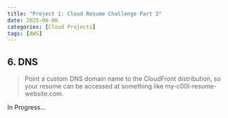 ```yaml
---
title: "Project 1: Cloud Resume Challenge Part 3"
date: 2025-06-06
categories: [Cloud Projects]
tags: [AWS]
---
```


## 6. DNS  
>Point a custom DNS domain name to the CloudFront distribution, so your resume can be accessed at something like my-c00l-resume-website.com.  
  
  
In Progress...
